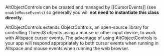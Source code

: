 AltObjectControls can be created and managed by [[CursorEvents]] (see `enableMouseEvents`) so generally you will **not need to instantiate this class directly**.

AltObjectControls extends ObjectControls, an open-source library for controlling ThreeJS objects using a mouse or other input device, to work with Altspace cursor events. The advantage of using AltObjectControls is your app will respond appropriately to both cursor events when running in Altspace and mouse events when running the web browser. 

